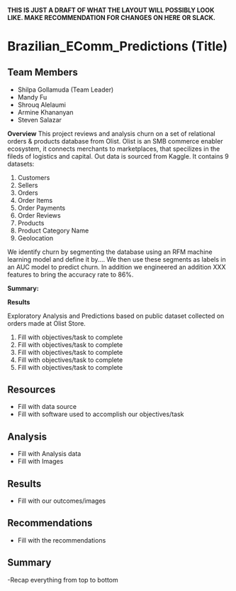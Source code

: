 #### THIS IS JUST A DRAFT OF WHAT THE LAYOUT WILL POSSIBLY LOOK LIKE. MAKE RECOMMENDATION FOR CHANGES ON HERE OR SLACK. 
# Brazilian_EComm_Predictions  (Title)

## Team Members
* Shilpa Gollamuda (Team Leader)
* Mandy Fu
* Shrouq Alelaumi
* Armine Khananyan
* Steven Salazar

**Overview**
This project reviews and analysis churn on a set of relational orders & products database from Olist. Olist is an SMB commerce enabler ecosystem, it connects merchants to marketplaces, that specilizes in the fileds of logistics and capital. Out data is sourced from Kaggle. It contains 9 datasets: 
1. Customers
2. Sellers
3. Orders
4. Order Items
5. Order Payments
6. Order Reviews
7. Products
8. Product Category Name
9. Geolocation

We identify churn by segmenting the database using an RFM machine learning model and define it by.... We then use these segments as labels in an AUC model to predict churn. In addition we engineered an addition XXX features to bring the accuracy rate to 86%. 

**Summary:**



**Results**

Exploratory Analysis and Predictions based on public dataset collected on orders made at Olist Store.
1. Fill with objectives/task to complete
2. Fill with objectives/task to complete
3. Fill with objectives/task to complete
4. Fill with objectives/task to complete
5. Fill with objectives/task to complete

## Resources
- Fill with data source
- Fill with software used to accomplish our objectives/task

## Analysis
- Fill with Analysis data
- Fill with Images

## Results
- Fill with our outcomes/images  

## Recommendations
- Fill with the recommendations

## Summary
-Recap everything from top to bottom
